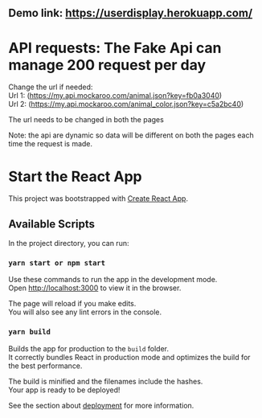 ## Demo link: https://userdisplay.herokuapp.com/  

# API requests: The Fake Api can manage 200 request per day  

Change the url if needed:  
Url 1: (https://my.api.mockaroo.com/animal.json?key=fb0a3040)  
Url 2: (https://my.api.mockaroo.com/animal_color.json?key=c5a2bc40)

The url needs to be changed in both the pages

Note: the api are dynamic so data will be different on both the pages each time the request is made.

# Start the React App

This project was bootstrapped with [Create React App](https://github.com/facebook/create-react-app).

## Available Scripts

In the project directory, you can run:

### `yarn start or npm start`

Use these commands to run the app in the development mode.\
Open [http://localhost:3000](http://localhost:3000) to view it in the browser.

The page will reload if you make edits.\
You will also see any lint errors in the console.

### `yarn build`

Builds the app for production to the `build` folder.\
It correctly bundles React in production mode and optimizes the build for the best performance.

The build is minified and the filenames include the hashes.\
Your app is ready to be deployed!

See the section about [deployment](https://facebook.github.io/create-react-app/docs/deployment) for more information.
